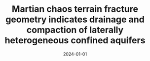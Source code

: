 ---
title: "Martian chaos terrain fracture geometry indicates drainage and compaction of laterally heterogeneous confined aquifers"
collection: publications
permalink: /publication/2024-icarus-mars
excerpt: 'Analysis of Martian terrain features and their implications for aquifer systems'
date: 2024-01-01
venue: 'Icarus'
paperurl: '/files/publications/2024_Icarus_Levy_mars.pdf'
citation: 'Levy, J.S., Subak, T.F., Armstrong, I., King, I., Kuang, L., Kuentz, L., Gearon, J.H., Naylor, S., Rapoza, M.C., & Wang, H. (2024). &quot;Martian chaos terrain fracture geometry indicates drainage and compaction of laterally heterogeneous confined aquifers.&quot; <i>Icarus</i> [In Review].'
--- 